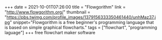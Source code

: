 +++
date = 2021-10-01T07:26:00
title = "Flowgorithm"
link = "http://www.flowgorithm.org/"
thumbnail = "https://pbs.twimg.com/profile_images/1379156333350461440/unhMaz37.jpg"
snippet="Flowgorithm is a free beginner's programming language that is based on simple graphical flowcharts."
tags = ["flowchart", "programming laguage"]
+++
free flowchart maker software
